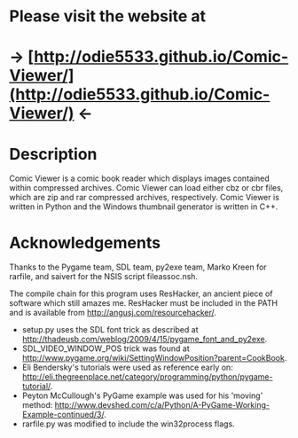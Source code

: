 # Please visit the website at
# → [http://odie5533.github.io/Comic-Viewer/](http://odie5533.github.io/Comic-Viewer/) ←

Description
===========
Comic Viewer is a comic book reader which displays images contained within
compressed archives. Comic Viewer can load either cbz or cbr files, which are
zip and rar compressed archives, respectively. Comic Viewer is written in
Python and the Windows thumbnail generator is written in C++.

Acknowledgements
================
Thanks to the Pygame team, SDL team, py2exe team, Marko Kreen for rarfile,
and saivert for the NSIS script fileassoc.nsh.

The compile chain for this program uses ResHacker, an ancient piece of software
which still amazes me. ResHacker must be included in the PATH and is available
from <http://angusj.com/resourcehacker/>.

* setup.py uses the SDL font trick as described at
    <http://thadeusb.com/weblog/2009/4/15/pygame_font_and_py2exe>.
* SDL_VIDEO_WINDOW_POS trick was found at
    <http://www.pygame.org/wiki/SettingWindowPosition?parent=CookBook>.
* Eli Bendersky's tutorials were used as reference early on:
    <http://eli.thegreenplace.net/category/programming/python/pygame-tutorial/>.
* Peyton McCullough's PyGame example was used for his 'moving' method:
    <http://www.devshed.com/c/a/Python/A-PyGame-Working-Example-continued/3/>.
* rarfile.py was modified to include the win32process flags.
